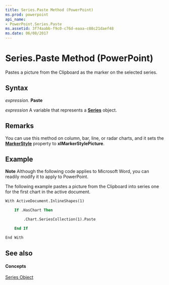 ```yaml
---
title: Series.Paste Method (PowerPoint)
ms.prod: powerpoint
api_name:
- PowerPoint.Series.Paste
ms.assetid: 3f74aabb-f9c0-c76d-eaaa-c08c21daef48
ms.date: 06/08/2017
---
```



# Series.Paste Method (PowerPoint)

Pastes a picture from the Clipboard as the marker on the selected series.


## Syntax

 _expression_. **Paste**

 _expression_ A variable that represents a **[Series](PowerPoint.Series.md)** object.


## Remarks

You can use this method on column, bar, line, or radar charts, and it sets the  **[MarkerStyle](PowerPoint.Series.MarkerStyle.md)** property to **xlMarkerStylePicture**.


## Example




 **Note**  Although the following code applies to Microsoft Word, you can readily modify it to apply to PowerPoint.

The following example pastes a picture from the Clipboard into series one for the first chart in the active document.




```vb
With ActiveDocument.InlineShapes(1)

    If .HasChart Then

        .Chart.SeriesCollection(1).Paste

    End If

End With


```


## See also


#### Concepts


[Series Object](PowerPoint.Series.md)

